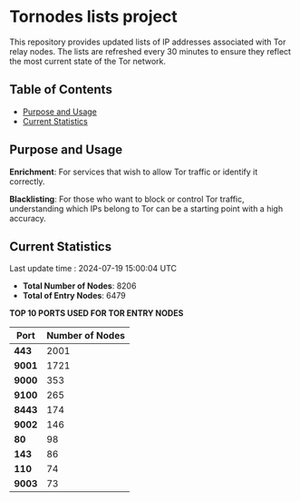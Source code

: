 # Tornodes lists project

This repository provides updated lists of IP addresses associated with Tor relay nodes. The lists are refreshed every 30 minutes to ensure they reflect the most current state of the Tor network.

## Table of Contents

- [Purpose and Usage](#purpose-and-usage)
- [Current Statistics](#current-statistics)


## Purpose and Usage

**Enrichment**: For services that wish to allow Tor traffic or identify it correctly.

**Blacklisting**: For those who want to block or control Tor traffic, understanding which IPs belong to Tor can be a starting point with a high accuracy.

## Current Statistics

Last update time : 2024-07-19 15:00:04 UTC

- **Total Number of Nodes**: 8206
- **Total of Entry Nodes**: 6479

**TOP 10 PORTS USED FOR TOR ENTRY NODES**

| **Port** | **Number of Nodes** |
|------|-----------------|
| **443**   | 2001  |
| **9001**   | 1721  |
| **9000**   | 353  |
| **9100**   | 265  |
| **8443**   | 174  |
| **9002**   | 146  |
| **80**   | 98  |
| **143**   | 86  |
| **110**   | 74  |
| **9003**   | 73  |

